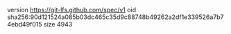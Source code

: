 version https://git-lfs.github.com/spec/v1
oid sha256:90d121524a085b03dc465c35d9c88748b49262a2df1e339526a7b74ebd49f015
size 4943
